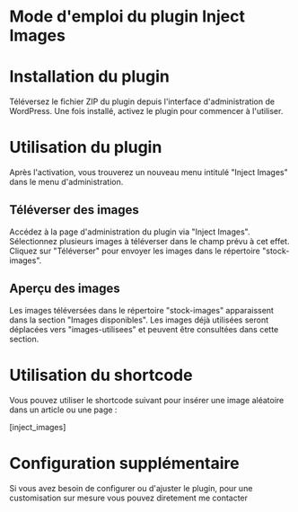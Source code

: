 # Mode d'emploi du plugin Inject Images

# Installation du plugin
Téléversez le fichier ZIP du plugin depuis l'interface d'administration de WordPress. Une fois installé, activez le plugin pour commencer à l'utiliser.

# Utilisation du plugin
Après l'activation, vous trouverez un nouveau menu intitulé "Inject Images" dans le menu d'administration.

## Téléverser des images
Accédez à la page d'administration du plugin via "Inject Images".
Sélectionnez plusieurs images à téléverser dans le champ prévu à cet effet.
Cliquez sur "Téléverser" pour envoyer les images dans le répertoire "stock-images".
## Aperçu des images
Les images téléversées dans le répertoire "stock-images" apparaissent dans la section "Images disponibles".
Les images déjà utilisées seront déplacées vers "images-utilisees" et peuvent être consultées dans cette section.

# Utilisation du shortcode
Vous pouvez utiliser le shortcode suivant pour insérer une image aléatoire dans un article ou une page :

[inject_images]

# Configuration supplémentaire
Si vous avez besoin de configurer ou d'ajuster le plugin, pour une customisation sur mesure vous pouvez diretement me contacter 
